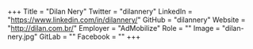 +++
Title = "Dilan Nery"
Twitter = "dilannery"
LinkedIn = "https://www.linkedin.com/in/dilannery/"
GitHub = "dilannery"
Website = "http://dilan.com.br/"
Employer = "AdMobilize"
Role = ""
Image = "dilan-nery.jpg"
GitLab = ""
Facebook = ""
+++
